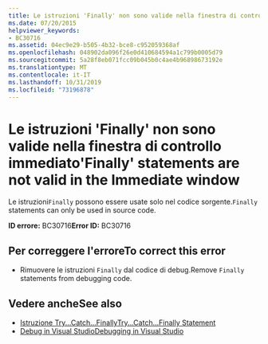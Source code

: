 ```yaml
---
title: Le istruzioni 'Finally' non sono valide nella finestra di controllo immediato
ms.date: 07/20/2015
helpviewer_keywords:
- BC30716
ms.assetid: 04ec9e29-b505-4b32-bce8-c952059368af
ms.openlocfilehash: 048902da096f26e0d410684594a1c799b0005d79
ms.sourcegitcommit: 5a28f8eb071fcc09b045b0c4ae4b96898673192e
ms.translationtype: MT
ms.contentlocale: it-IT
ms.lasthandoff: 10/31/2019
ms.locfileid: "73196878"
---
```

# <a name="finally-statements-are-not-valid-in-the-immediate-window"></a><span data-ttu-id="b3243-102">Le istruzioni 'Finally' non sono valide nella finestra di controllo immediato</span><span class="sxs-lookup"><span data-stu-id="b3243-102">'Finally' statements are not valid in the Immediate window</span></span>
<span data-ttu-id="b3243-103">Le istruzioni`Finally` possono essere usate solo nel codice sorgente.</span><span class="sxs-lookup"><span data-stu-id="b3243-103">`Finally` statements can only be used in source code.</span></span>  
  
 <span data-ttu-id="b3243-104">**ID errore:** BC30716</span><span class="sxs-lookup"><span data-stu-id="b3243-104">**Error ID:** BC30716</span></span>  
  
## <a name="to-correct-this-error"></a><span data-ttu-id="b3243-105">Per correggere l'errore</span><span class="sxs-lookup"><span data-stu-id="b3243-105">To correct this error</span></span>  
  
- <span data-ttu-id="b3243-106">Rimuovere le istruzioni `Finally` dal codice di debug.</span><span class="sxs-lookup"><span data-stu-id="b3243-106">Remove `Finally` statements from debugging code.</span></span>  
  
## <a name="see-also"></a><span data-ttu-id="b3243-107">Vedere anche</span><span class="sxs-lookup"><span data-stu-id="b3243-107">See also</span></span>

- [<span data-ttu-id="b3243-108">Istruzione Try...Catch...Finally</span><span class="sxs-lookup"><span data-stu-id="b3243-108">Try...Catch...Finally Statement</span></span>](../../visual-basic/language-reference/statements/try-catch-finally-statement.md)
- [<span data-ttu-id="b3243-109">Debug in Visual Studio</span><span class="sxs-lookup"><span data-stu-id="b3243-109">Debugging in Visual Studio</span></span>](/visualstudio/debugger/debugger-feature-tour)
